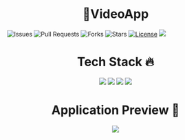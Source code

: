 <h1 align=center> 🎥VideoApp</h1>

![Issues](https://img.shields.io/github/issues/Subhradeep10/VideoApp)
![Pull Requests](https://img.shields.io/github/issues-pr/subhradeep10/VideoApp)
![Forks](https://img.shields.io/github/forks/subhradeep10/VideoApp)
![Stars](https://img.shields.io/github/stars/subhradeep10/VideoApp)
[![License](https://img.shields.io/github/license/subhradeep10/VideoApp)](https://github.com/subhradeep10/VideoApp)
![](https://img.shields.io/github/repo-size/subhradeep10/VideoApp.svg?label=Repo%20size&style=flat-square)&nbsp;

<h1 align=center> Tech Stack 🔥 </h1>  
  <p align="center">
  <img src="https://img.shields.io/badge/dart-%230175C2.svg?&style=for-the-badge&logo=dart&logoColor=white"/> <img src="https://img.shields.io/badge/Flutter%20-%2302569B.svg?&style=for-the-badge&logo=Flutter&logoColor=white" /> <img src="https://img.shields.io/badge/github%20-%23121011.svg?&style=for-the-badge&logo=github&logoColor=white"/>
  <img src="https://img.shields.io/badge/firebase%20-%23121011.svg?&style=for-the-badge&logo=firebase&logoColor=orange">
  </p>

<h1 align=center> Application Preview 👀 </h1>
<p align="center">
  <a href="https://github.com/Subhradeep10/VideoApp/blob/master/Videoapp.apk">
    <img src="https://forthebadge.com/images/badges/check-it-out.svg">
  </a>
